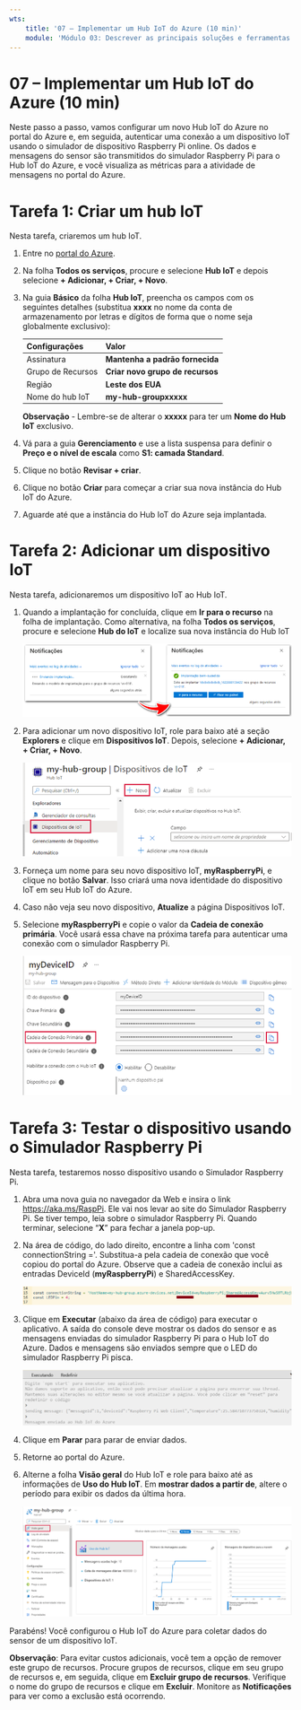 ```yaml
---
wts:
    title: '07 – Implementar um Hub IoT do Azure (10 min)'
    module: 'Módulo 03: Descrever as principais soluções e ferramentas de gerenciamento'
---
```

# 07 – Implementar um Hub IoT do Azure (10 min)

Neste passo a passo, vamos configurar um novo Hub IoT do Azure no portal do Azure e, em seguida, autenticar uma conexão a um dispositivo IoT usando o simulador de dispositivo Raspberry Pi online. Os dados e mensagens do sensor são transmitidos do simulador Raspberry Pi para o Hub IoT do Azure, e você visualiza as métricas para a atividade de mensagens no portal do Azure.

# Tarefa 1: Criar um hub IoT 

Nesta tarefa, criaremos um hub IoT. 

1. Entre no [portal do Azure](https://portal.azure.com).

2. Na folha **Todos os serviços**, procure e selecione **Hub IoT** e depois selecione **+ Adicionar, + Criar, + Novo**.

3. Na guia **Básico** da folha **Hub IoT**, preencha os campos com os seguintes detalhes (substitua **xxxx** no nome da conta de armazenamento por letras e dígitos de forma que o nome seja globalmente exclusivo):

    | Configurações | Valor |
    |--|--|
    | Assinatura | **Mantenha a padrão fornecida** |
    | Grupo de Recursos | **Criar novo grupo de recursos** |
    | Região | **Leste dos EUA** |
    | Nome do hub IoT | **my-hub-groupxxxxx** |

    **Observação** - Lembre-se de alterar o **xxxxx** para ter um **Nome do Hub IoT** exclusivo.

4. Vá para a guia **Gerenciamento** e use a lista suspensa para definir o **Preço e o nível de escala** como **S1: camada Standard**.

5. Clique no botão **Revisar + criar**.

6. Clique no botão **Criar** para começar a criar sua nova instância do Hub IoT do Azure.

7. Aguarde até que a instância do Hub IoT do Azure seja implantada. 

# Tarefa 2: Adicionar um dispositivo IoT

Nesta tarefa, adicionaremos um dispositivo IoT ao Hub IoT. 

1. Quando a implantação for concluída, clique em **Ir para o recurso** na folha de implantação. Como alternativa, na folha **Todos os serviços**, procure e selecione **Hub do IoT** e localize sua nova instância do Hub IoT

	![Captura de tela da implantação em andamento e notificações de implantação bem-sucedida no portal do Azure.](../images/0601.png)

2. Para adicionar um novo dispositivo IoT, role para baixo até a seção **Explorers** e clique em **Dispositivos IoT**. Depois, selecione **+ Adicionar, + Criar, + Novo**.

	![Captura de tela do painel de dispositivos IoT, destacado na folha de navegação do Hub IoT, no portal do Azure. O botão Novo é destacado para ilustrar como adicionar uma nova identidade do dispositivo IoT ao Hub IoT.](../images/0602.png)

3. Forneça um nome para seu novo dispositivo IoT, **myRaspberryPi**, e clique no botão **Salvar**. Isso criará uma nova identidade do dispositivo IoT em seu Hub IoT do Azure.

4. Caso não veja seu novo dispositivo, **Atualize** a página Dispositivos IoT. 

5. Selecione **myRaspberryPi** e copie o valor da **Cadeia de conexão primária**. Você usará essa chave na próxima tarefa para autenticar uma conexão com o simulador Raspberry Pi.

	![Captura de tela da página Cadeia de conexão primária com o ícone de cópia destacado.](../images/0603.png)

# Tarefa 3: Testar o dispositivo usando o Simulador Raspberry Pi

Nesta tarefa, testaremos nosso dispositivo usando o Simulador Raspberry Pi. 

1. Abra uma nova guia no navegador da Web e insira o link https://aka.ms/RaspPi. Ele vai nos levar ao site do Simulador Raspberry Pi. Se tiver tempo, leia sobre o simulador Raspberry Pi. Quando terminar, selecione “**X**” para fechar a janela pop-up.

2. Na área de código, do lado direito, encontre a linha com 'const connectionString ='. Substitua-a pela cadeia de conexão que você copiou do portal do Azure. Observe que a cadeia de conexão inclui as entradas DeviceId (**myRaspberryPi**) e SharedAccessKey.

	![Captura de tela da área de codificação no simulador Raspberry Pi.](../images/0604.png)

3. Clique em **Executar** (abaixo da área de código) para executar o aplicativo. A saída do console deve mostrar os dados do sensor e as mensagens enviadas do simulador Raspberry Pi para o Hub IoT do Azure. Dados e mensagens são enviados sempre que o LED do simulador Raspberry Pi pisca. 

	![Captura de tela do console do simulador Raspberry Pi.  A saída do console mostra dados do sensor e mensagens enviadas do simulador Raspberry Pi para o Hub IoT do Azure.](../images/0605.png)

5. Clique em **Parar** para parar de enviar dados.

6. Retorne ao portal do Azure.

7. Alterne a folha **Visão geral** do Hub IoT e role para baixo até as informações de **Uso do Hub IoT**. Em **mostrar dados a partir de**, altere o período para exibir os dados da última hora.

	![Captura de tela das métricas na área de uso do Hub IoT do portal do Azure.](../images/0606.png)


Parabéns! Você configurou o Hub IoT do Azure para coletar dados do sensor de um dispositivo IoT.

**Observação**: Para evitar custos adicionais, você tem a opção de remover este grupo de recursos. Procure grupos de recursos, clique em seu grupo de recursos e, em seguida, clique em **Excluir grupo de recursos**. Verifique o nome do grupo de recursos e clique em **Excluir**. Monitore as **Notificações** para ver como a exclusão está ocorrendo.
